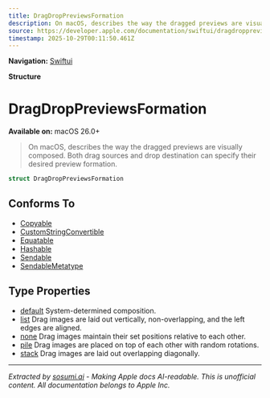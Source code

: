 ```yaml
---
title: DragDropPreviewsFormation
description: On macOS, describes the way the dragged previews are visually composed. Both drag sources and drop destination can specify their desired preview formation.
source: https://developer.apple.com/documentation/swiftui/dragdroppreviewsformation
timestamp: 2025-10-29T00:11:50.461Z
---
```


**Navigation:** [Swiftui](/documentation/swiftui)

**Structure**

# DragDropPreviewsFormation

**Available on:** macOS 26.0+

> On macOS, describes the way the dragged previews are visually composed. Both drag sources and drop destination can specify their desired preview formation.

```swift
struct DragDropPreviewsFormation
```

## Conforms To

- [Copyable](/documentation/Swift/Copyable)
- [CustomStringConvertible](/documentation/Swift/CustomStringConvertible)
- [Equatable](/documentation/Swift/Equatable)
- [Hashable](/documentation/Swift/Hashable)
- [Sendable](/documentation/Swift/Sendable)
- [SendableMetatype](/documentation/Swift/SendableMetatype)

## Type Properties

- [default](/documentation/swiftui/dragdroppreviewsformation/default) System-determined composition.
- [list](/documentation/swiftui/dragdroppreviewsformation/list) Drag images are laid out vertically, non-overlapping, and the left edges are aligned.
- [none](/documentation/swiftui/dragdroppreviewsformation/none) Drag images maintain their set positions relative to each other.
- [pile](/documentation/swiftui/dragdroppreviewsformation/pile) Drag images are placed on top of each other with random rotations.
- [stack](/documentation/swiftui/dragdroppreviewsformation/stack) Drag images are laid out overlapping diagonally.

---

*Extracted by [sosumi.ai](https://sosumi.ai) - Making Apple docs AI-readable.*
*This is unofficial content. All documentation belongs to Apple Inc.*
